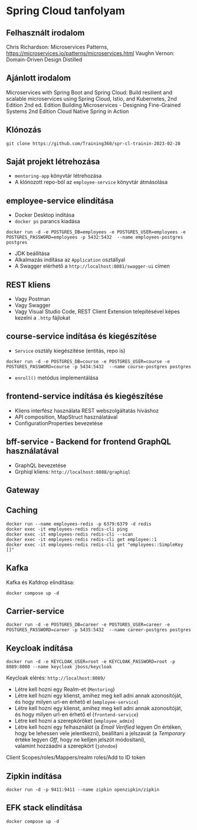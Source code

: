 # Spring Cloud tanfolyam

## Felhasznált irodalom

Chris Richardson: Microservices Patterns, https://microservices.io/patterns/microservices.html
Vaughn Vernon: Domain-Driven Design Distilled

## Ajánlott irodalom

Microservices with Spring Boot and Spring Cloud: Build resilient and scalable microservices using Spring Cloud, Istio, and Kubernetes, 2nd Edition 2nd ed. Edition
Building Microservices - Designing Fine-Grained Systems 2nd Edition
Cloud Native Spring in Action

## Klónozás

```shell
git clone https://github.com/Training360/spr-cl-trainin-2023-02-28
```

## Saját projekt létrehozása

* `mentoring-app` könyvtár létrehozása
* A klónozott repo-ból az `employee-service` könyvtár átmásolása

## employee-service elindítása

* Docker Desktop indítása
* `docker ps` parancs kiadása

```shell
docker run -d -e POSTGRES_DB=employees -e POSTGRES_USER=employees -e POSTGRES_PASSWORD=employees -p 5432:5432  --name employees-postgres postgres
```

* JDK beállítása
* Alkalmazás indítása az `Application` osztállyal
* A Swagger elérhető a `http://localhost:8081/swagger-ui` címen

## REST kliens

* Vagy Postman
* Vagy Swagger 
* Vagy Visual Studio Code, REST Client Extension telepítésével képes kezelni a `.http` fájlokat

## course-service indítása és kiegészítése

* `Service` osztály kiegészítése (entitás, repo is)

```shell
docker run -d -e POSTGRES_DB=course -e POSTGRES_USER=course -e POSTGRES_PASSWORD=course -p 5434:5432  --name course-postgres postgres
```

* `enroll()` metódus implementálása

## frontend-service indítása és kiegészítése

* Kliens interfész használata REST webszolgáltatás híváshoz
* API composition, MapStruct használatával
* ConfigurationProperties bevezetése

## bff-service - Backend for frontend GraphQL használatával

* GraphQL bevezetése
* Grphiql kliens: `http://localhost:8088/graphiql`

## Gateway

## Caching

```shell
docker run --name employees-redis -p 6379:6379 -d redis
docker exec -it employees-redis redis-cli ping
docker exec -it employees-redis redis-cli --scan
docker exec -it employees-redis redis-cli get employee::1  
docker exec -it employees-redis redis-cli get "employees::SimpleKey []"
```

## Kafka

Kafka és Kafdrop elindítása:

```shell
docker compose up -d
```

## Carrier-service

```shell
docker run -d -e POSTGRES_DB=career -e POSTGRES_USER=career -e POSTGRES_PASSWORD=career -p 5435:5432  --name career-postgres postgres
```
## Keycloak indítása

```shell
docker run -d -e KEYCLOAK_USER=root -e KEYCLOAK_PASSWORD=root -p 8089:8080 --name keycloak jboss/keycloak
```

Keycloak elérés: `http://localhost:8089/`

* Létre kell hozni egy Realm-et (`Mentoring`)
* Létre kell hozni egy klienst, amihez meg kell adni annak azonosítóját, <br /> és hogy milyen url-en érhető el (`employee-service`)
* Létre kell hozni egy klienst, amihez meg kell adni annak azonosítóját, <br /> és hogy milyen url-en érhető el (`frontend-service`)
* Létre kell hozni a szerepköröket (`employee_admin`)
* Létre kell hozni egy felhasználót (a _Email Verified_ legyen _On_ értéken, hogy be lehessen vele jelentkezni), 
  beállítani a jelszavát (a _Temporary_ értéke legyen _Off_, hogy ne kelljen jelszót módosítani), <br /> valamint hozzáadni a szerepkört (`johndoe`)


Client Scopes/roles/Mappers/realm roles/Add to ID token

## Zipkin indítása

```shell
docker run -d -p 9411:9411 --name zipkin openzipkin/zipkin
```

## EFK stack elindítása

```shell
docker compose up -d
```
